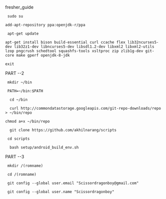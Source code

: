  fresher_guide

```
 sudo su
 ```

```
add-apt-repository ppa:openjdk-r/ppa
```

```
 apt-get update
```

```
apt-get install bison build-essential curl ccache flex lib32ncurses5-dev lib32z1-dev libncurses5-dev libsdl1.2-dev libxml2 libxml2-utils lzop pngcrush schedtool squashfs-tools xsltproc zip zlib1g-dev git-core make gperf openjdk-8-jdk
```

```
exit
```

PART --2

```
 mkdir ~/bin
```

```
 PATH=~/bin:$PATH
```

```
  cd ~/bin
```

```
  curl http://commondatastorage.googleapis.com/git-repo-downloads/repo > ~/bin/repo
```

```
chmod a+x ~/bin/repo 
```

```
  git clone https://github.com/akhilnarang/scripts  
```

```
 cd scripts
```

```
  bash setup/android_build_env.sh
```

PART --3

```
 mkdir /(romname)
```

```
 cd /(romname)
```

```
 git config --global user.email "Scissordragonboy@gmail.com" 
```

```
 git config --global user.name "Scissordragonboy" 
```
